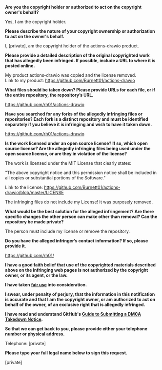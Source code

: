 **Are you the copyright holder or authorized to act on the copyright owner's behalf?**

Yes, I am the copyright holder.

**Please describe the nature of your copyright ownership or authorization to act on the owner's behalf.**

I, [private], am the copyright holder of the actions-drawio product.

**Please provide a detailed description of the original copyrighted work that has allegedly been infringed. If possible, include a URL to where it is posted online.**

My product actions-drawio was copied and the license removed.  
Link to my product: https://github.com/Burnett01/actions-drawio

**What files should be taken down? Please provide URLs for each file, or if the entire repository, the repository’s URL.**

https://github.com/rh01/actions-drawio

**Have you searched for any forks of the allegedly infringing files or repositories? Each fork is a distinct repository and must be identified separately if you believe it is infringing and wish to have it taken down.**

https://github.com/rh01/actions-drawio

**Is the work licensed under an open source license? If so, which open source license? Are the allegedly infringing files being used under the open source license, or are they in violation of the license?**

The work is licensed under the MIT License that clearly states:

"The above copyright notice and this permission notice shall be included in all
copies or substantial portions of the Software."

Link to the license: https://github.com/Burnett01/actions-drawio/blob/master/LICENSE

The infringing files do not include my License! It was purposely removed.

**What would be the best solution for the alleged infringement? Are there specific changes the other person can make other than removal? Can the repository be made private?**

The person must include my license or remove the repository.

**Do you have the alleged infringer’s contact information? If so, please provide it.**

https://github.com/rh01/

**I have a good faith belief that use of the copyrighted materials described above on the infringing web pages is not authorized by the copyright owner, or its agent, or the law.**

**I have taken <a href="https://www.lumendatabase.org/topics/22">fair use</a> into consideration.**

**I swear, under penalty of perjury, that the information in this notification is accurate and that I am the copyright owner, or am authorized to act on behalf of the owner, of an exclusive right that is allegedly infringed.**

**I have read and understand GitHub's <a href="https://help.github.com/articles/guide-to-submitting-a-dmca-takedown-notice/">Guide to Submitting a DMCA Takedown Notice</a>.**

**So that we can get back to you, please provide either your telephone number or physical address.**

Telephone: [private]

**Please type your full legal name below to sign this request.**

[private]
